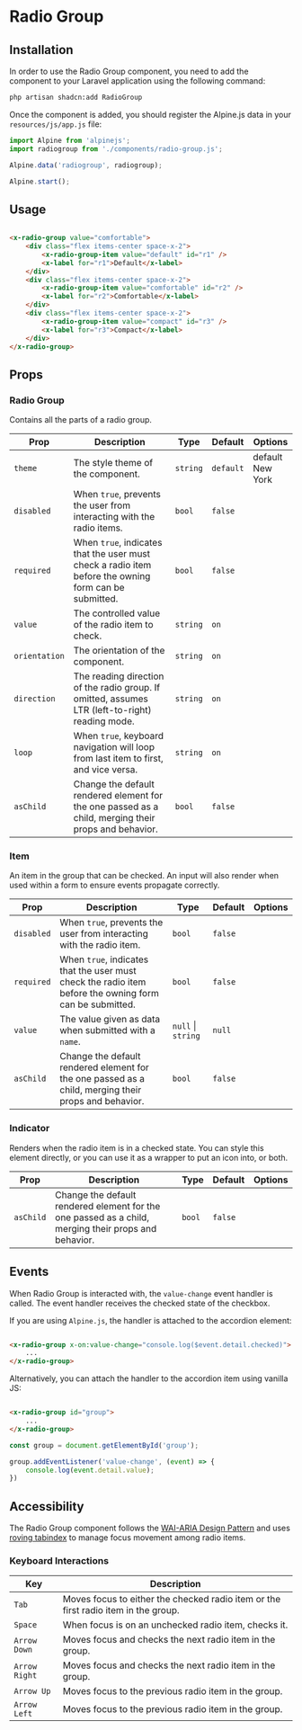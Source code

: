 # Radio Group

## Installation

In order to use the Radio Group component, you need to add the component to your Laravel application using the following
command:

```bash
php artisan shadcn:add RadioGroup
```

Once the component is added, you should register the Alpine.js data in your `resources/js/app.js` file:

```js
import Alpine from 'alpinejs';
import radiogroup from './components/radio-group.js';

Alpine.data('radiogroup', radiogroup);

Alpine.start();
```

## Usage

```html

<x-radio-group value="comfortable">
	<div class="flex items-center space-x-2">
		<x-radio-group-item value="default" id="r1" />
		<x-label for="r1">Default</x-label>
	</div>
	<div class="flex items-center space-x-2">
		<x-radio-group-item value="comfortable" id="r2" />
		<x-label for="r2">Comfortable</x-label>
	</div>
	<div class="flex items-center space-x-2">
		<x-radio-group-item value="compact" id="r3" />
		<x-label for="r3">Compact</x-label>
	</div>
</x-radio-group>
```

## Props

### Radio Group

Contains all the parts of a radio group.

| Prop          | Description                                                                                           | Type     | Default   | Options                |
|---------------|-------------------------------------------------------------------------------------------------------|----------|-----------|------------------------|
| `theme`       | The style theme of the component.                                                                     | `string` | `default` | default <br/> New York |
| `disabled`    | When `true`, prevents the user from interacting with the radio items.                                 | `bool`   | `false`   |                        |
| `required`    | When `true`, indicates that the user must check a radio item before the owning form can be submitted. | `bool`   | `false`   |                        |
| `value`       | The controlled value of the radio item to check.                                                      | `string` | `on`      |                        |
| `orientation` | The orientation of the component.                                                                     | `string` | `on`      |                        |
| `direction`   | The reading direction of the radio group. If omitted, assumes LTR (left-to-right) reading mode.       | `string` | `on`      |                        |
| `loop`        | When `true`, keyboard navigation will loop from last item to first, and vice versa.                   | `string` | `on`      |                        |
| `asChild`     | Change the default rendered element for the one passed as a child, merging their props and behavior.  | `bool`   | `false`   |                        |

### Item

An item in the group that can be checked. An input will also render when used within a form to ensure events propagate
correctly.

| Prop       | Description                                                                                             | Type               | Default | Options |
|------------|---------------------------------------------------------------------------------------------------------|--------------------|---------|---------|
| `disabled` | When `true`, prevents the user from interacting with the radio item.                                    | `bool`             | `false` |         |
| `required` | When `true`, indicates that the user must check the radio item before the owning form can be submitted. | `bool`             | `false` |         |
| `value`    | The value given as data when submitted with a `name`.                                                   | `null` \| `string` | `null`  |         |
| `asChild`  | Change the default rendered element for the one passed as a child, merging their props and behavior.    | `bool`             | `false` |         |

### Indicator

Renders when the radio item is in a checked state. You can style this element directly, or you can use it as a wrapper
to put an icon into, or both.

| Prop      | Description                                                                                          | Type   | Default | Options |
|-----------|------------------------------------------------------------------------------------------------------|--------|---------|---------|
| `asChild` | Change the default rendered element for the one passed as a child, merging their props and behavior. | `bool` | `false` |         |

## Events

When Radio Group is interacted with, the `value-change` event handler is called. The event handler receives the checked
state of the checkbox.

If you are using `Alpine.js`, the handler is attached to the accordion element:

```html

<x-radio-group x-on:value-change="console.log($event.detail.checked)">
	...
</x-radio-group>
```

Alternatively, you can attach the handler to the accordion item using vanilla JS:

```html

<x-radio-group id="group">
	...
</x-radio-group>
```

```js
const group = document.getElementById('group');

group.addEventListener('value-change', (event) => {
	console.log(event.detail.value);
})
```

## Accessibility

The Radio Group component follows the [WAI-ARIA Design Pattern](https://www.w3.org/TR/wai-aria/#accordion) and uses [roving tabindex](https://www.w3.org/WAI/ARIA/apg/patterns/radio/examples/radio/) to manage focus movement among radio items.

### Keyboard Interactions

| Key           | 	Description                                                                       |
|---------------|------------------------------------------------------------------------------------|
| `Tab`         | Moves focus to either the checked radio item or the first radio item in the group. |
| `Space`       | When focus is on an unchecked radio item, checks it.                               |
| `Arrow Down`  | Moves focus and checks the next radio item in the group.                           |
| `Arrow Right` | Moves focus and checks the next radio item in the group.                           |
| `Arrow Up`    | Moves focus to the previous radio item in the group.                               |
| `Arrow Left`  | Moves focus to the previous radio item in the group.                               |
